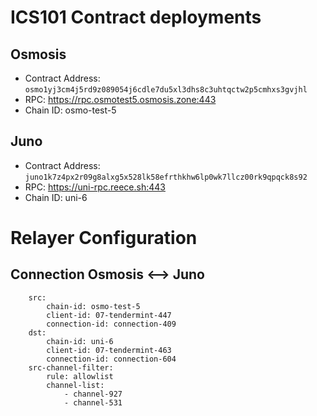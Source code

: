 # ICS101 Contract deployments

## Osmosis

- Contract Address: `osmo1yj3cm4j5rd9z089054j6cdle7du5xl3dhs8c3uhtqctw2p5cmhxs3gvjhl`
- RPC: https://rpc.osmotest5.osmosis.zone:443
- Chain ID: osmo-test-5

## Juno

- Contract Address: `juno1k7z4px2r09g8alxg5x528lk58efrthkhw6lp0wk7llcz00rk9qpqck8s92`
- RPC: https://uni-rpc.reece.sh:443
- Chain ID: uni-6

# Relayer Configuration

## Connection Osmosis <--> Juno
```
    src:
        chain-id: osmo-test-5
        client-id: 07-tendermint-447
        connection-id: connection-409
    dst:
        chain-id: uni-6
        client-id: 07-tendermint-463
        connection-id: connection-604
    src-channel-filter:
        rule: allowlist
        channel-list:
            - channel-927
            - channel-531
```